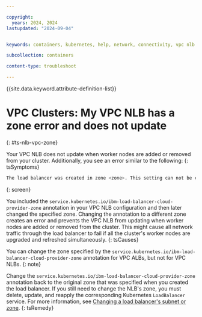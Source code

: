 ```yaml
---

copyright: 
  years: 2024, 2024
lastupdated: "2024-09-04"


keywords: containers, kubernetes, help, network, connectivity, vpc nlb

subcollection: containers

content-type: troubleshoot

---
```


{{site.data.keyword.attribute-definition-list}}

# VPC Clusters: My VPC NLB has a zone error and does not update
{: #ts-nlb-vpc-zone}


Your VPC NLB does not update when worker nodes are added or removed from your cluster. Additionally, you see an error similar to the following:
{: tsSymptoms}

```sh
The load balancer was created in zone <zone>. This setting can not be changed.
```
{: screen}

You included the `service.kubernetes.io/ibm-load-balancer-cloud-provider-zone` annotation in your VPC NLB configuration and then later changed the specified zone. Changing the annotation to a different zone creates an error and prevents the VPC NLB from updating when worker nodes are added or removed from the cluster. This might cause all network traffic through the load balancer to fail if all the cluster's worker nodes are upgraded and refreshed simultaneously. 
{: tsCauses}

You can change the zone specified by the `service.kubernetes.io/ibm-load-balancer-cloud-provider-zone` annotation for VPC ALBs, but not for VPC NLBs. 
{: note}

Change the `service.kubernetes.io/ibm-load-balancer-cloud-provider-zone` annotation back to the original zone that was specified when you created the load balancer. If you still need to change the NLB's zone, you must delete, update, and reapply the corresponding Kubernetes `LoadBalancer` service. For more information, see [Changing a load balancer's subnet or zone](/docs/containers?topic=containers-vpclb_manage#lbaas_change_subnets). 
{: tsRemedy}
